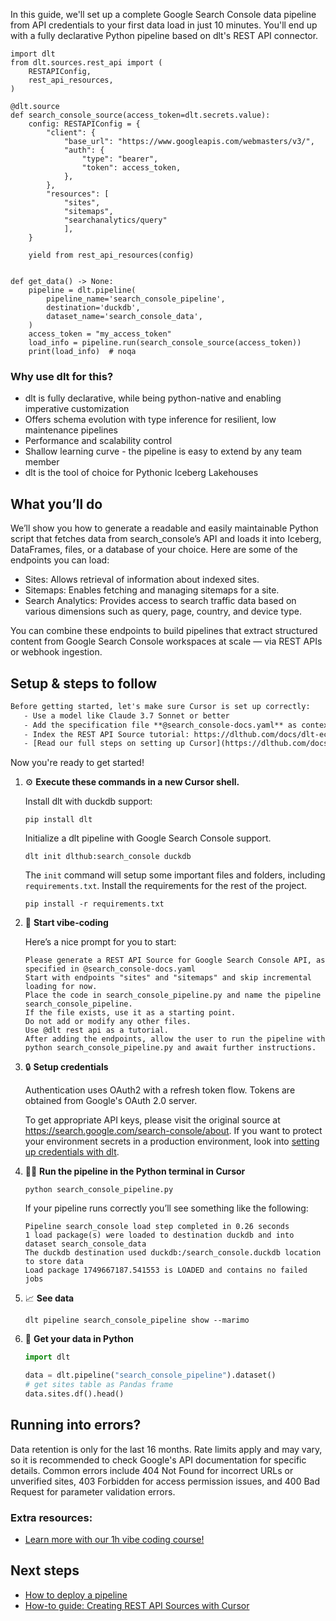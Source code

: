 In this guide, we'll set up a complete Google Search Console data pipeline from API credentials to your first data load in just 10 minutes. You'll end up with a fully declarative Python pipeline based on dlt's REST API connector.

```python-outcome
import dlt
from dlt.sources.rest_api import (
    RESTAPIConfig,
    rest_api_resources,
)

@dlt.source
def search_console_source(access_token=dlt.secrets.value):
    config: RESTAPIConfig = {
        "client": {
            "base_url": "https://www.googleapis.com/webmasters/v3/",
            "auth": {
                "type": "bearer",
                "token": access_token,
            },
        },
        "resources": [
            "sites",
            "sitemaps",
            "searchanalytics/query"
            ],
    }

    yield from rest_api_resources(config)


def get_data() -> None:
    pipeline = dlt.pipeline(
        pipeline_name='search_console_pipeline',
        destination='duckdb',
        dataset_name='search_console_data', 
    )
    access_token = "my_access_token"
    load_info = pipeline.run(search_console_source(access_token))
    print(load_info)  # noqa
```

### Why use dlt for this?

- dlt is fully declarative, while being python-native and enabling imperative customization
- Offers schema evolution with type inference for resilient, low maintenance pipelines
- Performance and scalability control
- Shallow learning curve - the pipeline is easy to extend by any team member
- dlt is the tool of choice for Pythonic Iceberg Lakehouses

## What you’ll do

We’ll show you how to generate a readable and easily maintainable Python script that fetches data from search_console’s API and loads it into Iceberg, DataFrames, files, or a database of your choice. Here are some of the endpoints you can load:

- Sites: Allows retrieval of information about indexed sites.
- Sitemaps: Enables fetching and managing sitemaps for a site.
- Search Analytics: Provides access to search traffic data based on various dimensions such as query, page, country, and device type.

You can combine these endpoints to build pipelines that extract structured content from Google Search Console workspaces at scale — via REST APIs or webhook ingestion.

## Setup & steps to follow

```default
Before getting started, let's make sure Cursor is set up correctly:
   - Use a model like Claude 3.7 Sonnet or better
   - Add the specification file **@search_console-docs.yaml** as context
   - Index the REST API Source tutorial: https://dlthub.com/docs/dlt-ecosystem/verified-sources/rest_api/ and add it to context as **@dlt rest api**
   - [Read our full steps on setting up Cursor](https://dlthub.com/docs/dlt-ecosystem/llm-tooling/cursor-restapi#23-configuring-cursor-with-documentation)
```

Now you're ready to get started! 

1. ⚙️ **Execute these commands in a new Cursor shell.**
    
    Install dlt with duckdb support:
    ```shell
    pip install dlt
    ```

    Initialize a dlt pipeline with Google Search Console support.
    ```shell
    dlt init dlthub:search_console duckdb
    ```

    The `init` command will setup some important files and folders, including `requirements.txt`. Install the requirements for the rest of the project.
    ```shell
    pip install -r requirements.txt
    ```
    
2. 🤠 **Start vibe-coding**
    
    Here’s a nice prompt for you to start: 
    
    ```prompt
    Please generate a REST API Source for Google Search Console API, as specified in @search_console-docs.yaml 
    Start with endpoints "sites" and "sitemaps" and skip incremental loading for now. 
    Place the code in search_console_pipeline.py and name the pipeline search_console_pipeline. 
    If the file exists, use it as a starting point. 
    Do not add or modify any other files. 
    Use @dlt rest api as a tutorial. 
    After adding the endpoints, allow the user to run the pipeline with python search_console_pipeline.py and await further instructions.
    ```

    
3. 🔒 **Setup credentials** 
    
    Authentication uses OAuth2 with a refresh token flow. Tokens are obtained from Google's OAuth 2.0 server.
    
    To get appropriate API keys, please visit the original source at https://search.google.com/search-console/about.
    If you want to protect your environment secrets in a production environment, look into [setting up credentials with dlt](https://dlthub.com/docs/walkthroughs/add_credentials).
    
4. 🏃‍♀️ **Run the pipeline in the Python terminal in Cursor**
    
    ```shell
    python search_console_pipeline.py
    ```
    
    If your pipeline runs correctly you’ll see something like the following:
    
    ```shell
    Pipeline search_console load step completed in 0.26 seconds
    1 load package(s) were loaded to destination duckdb and into dataset search_console_data
    The duckdb destination used duckdb:/search_console.duckdb location to store data
    Load package 1749667187.541553 is LOADED and contains no failed jobs
    ```
    
5. 📈 **See data**
    
    ```shell
    dlt pipeline search_console_pipeline show --marimo
    ```
    
6. 🐍 **Get your data in Python**
    
    ```python
    import dlt

   data = dlt.pipeline("search_console_pipeline").dataset()
   # get sites table as Pandas frame
   data.sites.df().head()
    ```

## Running into errors?

Data retention is only for the last 16 months. Rate limits apply and may vary, so it is recommended to check Google's API documentation for specific details. Common errors include 404 Not Found for incorrect URLs or unverified sites, 403 Forbidden for access permission issues, and 400 Bad Request for parameter validation errors.

### Extra resources:

- [Learn more with our 1h vibe coding course!](https://www.youtube.com/watch?v=GGid70rnJuM)

## Next steps

- [How to deploy a pipeline](https://dlthub.com/docs/walkthroughs/deploy-a-pipeline)
- [How-to guide: Creating REST API Sources with Cursor](https://dlthub.com/docs/dlt-ecosystem/llm-tooling/cursor-restapi)